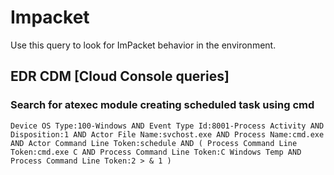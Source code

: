 # Impacket

Use this query to look for ImPacket behavior in the environment.

## EDR CDM [Cloud Console queries] 

### Search for atexec module creating scheduled task using cmd

```
Device OS Type:100-Windows AND Event Type Id:8001-Process Activity AND Disposition:1 AND Actor File Name:svchost.exe AND Process Name:cmd.exe AND Actor Command Line Token:schedule AND ( Process Command Line Token:cmd.exe C AND Process Command Line Token:C Windows Temp AND Process Command Line Token:2 > & 1 )
```
